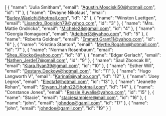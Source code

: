 [
 {
  "name": "Julia Smitham",
  "email": "Agustin.Mosciski50@hotmail.com",
  "id": "1"
 },
 {
  "name": "Dwayne Nikolaus",
  "email": "Burley.Waelchi@hotmail.com",
  "id": "2"
 },
 {
  "name": "Winston Luettgen",
  "email": "Lisandro_Bogisich79@yahoo.com",
  "id": "3"
 },
 {
  "name": "Mrs. Mattie Ondricka",
  "email": "Michele28@gmail.com",
  "id": "4"
 },
 {
  "name": "Georgia Romaguera",
  "email": "Adelbert3@yahoo.com",
  "id": "5"
 },
 {
  "name": "Roberta Goldner",
  "email": "Emmett.Grant11@yahoo.com",
  "id": "6"
 },
 {
  "name": "Kristina Stanton",
  "email": "Myrtle.Rogahn@hotmail.com",
  "id": "7"
 },
 {
  "name": "Norman Rosenbaum",
  "email": "Shea_Klocko@yahoo.com",
  "id": "8"
 },
 {
  "name": "Edgar Gerlach",
  "email": "Nathen_Jerde17@gmail.com",
  "id": "9"
 },
 {
  "name": "Saul Zboncak III",
  "email": "Kiara.Ryan39@gmail.com",
  "id": "10"
 },
 {
  "name": "Esther Will",
  "email": "Destany.Deckow@hotmail.com",
  "id": "11"
 },
 {
  "name": "Hugo Langworth V",
  "email": "Karina8@yahoo.com",
  "id": "12"
 },
 {
  "name": "Joey Legros",
  "email": "Electa1@hotmail.com",
  "id": "13"
 },
 {
  "name": "Jeanette Rohan",
  "email": "Shyann_Hahn22@hotmail.com",
  "id": "14"
 },
 {
  "name": "Constance Jones",
  "email": "Ressie.Kuvalis@yahoo.com",
  "id": "15"
 },
 {
  "name": "Stacie",
  "email": "staciesampiere@mail.com",
  "id": "16"
 },
 {
  "name": "john",
  "email": "johndoe@gamil.com",
  "id": "17"
 },
 {
  "name": "john",
  "email": "johndoe@gamil.com",
  "id": "19"
 }
]

